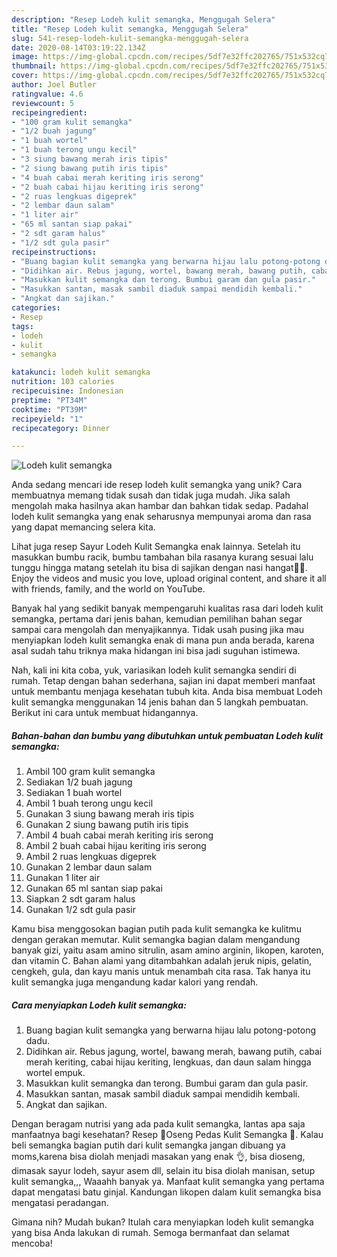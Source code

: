 ```yaml
---
description: "Resep Lodeh kulit semangka, Menggugah Selera"
title: "Resep Lodeh kulit semangka, Menggugah Selera"
slug: 541-resep-lodeh-kulit-semangka-menggugah-selera
date: 2020-08-14T03:19:22.134Z
image: https://img-global.cpcdn.com/recipes/5df7e32ffc202765/751x532cq70/lodeh-kulit-semangka-foto-resep-utama.jpg
thumbnail: https://img-global.cpcdn.com/recipes/5df7e32ffc202765/751x532cq70/lodeh-kulit-semangka-foto-resep-utama.jpg
cover: https://img-global.cpcdn.com/recipes/5df7e32ffc202765/751x532cq70/lodeh-kulit-semangka-foto-resep-utama.jpg
author: Joel Butler
ratingvalue: 4.6
reviewcount: 5
recipeingredient:
- "100 gram kulit semangka"
- "1/2 buah jagung"
- "1 buah wortel"
- "1 buah terong ungu kecil"
- "3 siung bawang merah iris tipis"
- "2 siung bawang putih iris tipis"
- "4 buah cabai merah keriting iris serong"
- "2 buah cabai hijau keriting iris serong"
- "2 ruas lengkuas digeprek"
- "2 lembar daun salam"
- "1 liter air"
- "65 ml santan siap pakai"
- "2 sdt garam halus"
- "1/2 sdt gula pasir"
recipeinstructions:
- "Buang bagian kulit semangka yang berwarna hijau lalu potong-potong dadu."
- "Didihkan air. Rebus jagung, wortel, bawang merah, bawang putih, cabai merah keriting, cabai hijau keriting, lengkuas, dan daun salam hingga wortel empuk."
- "Masukkan kulit semangka dan terong. Bumbui garam dan gula pasir."
- "Masukkan santan, masak sambil diaduk sampai mendidih kembali."
- "Angkat dan sajikan."
categories:
- Resep
tags:
- lodeh
- kulit
- semangka

katakunci: lodeh kulit semangka 
nutrition: 103 calories
recipecuisine: Indonesian
preptime: "PT34M"
cooktime: "PT39M"
recipeyield: "1"
recipecategory: Dinner

---
```



![Lodeh kulit semangka](https://img-global.cpcdn.com/recipes/5df7e32ffc202765/751x532cq70/lodeh-kulit-semangka-foto-resep-utama.jpg)

Anda sedang mencari ide resep lodeh kulit semangka yang unik? Cara membuatnya memang tidak susah dan tidak juga mudah. Jika salah mengolah maka hasilnya akan hambar dan bahkan tidak sedap. Padahal lodeh kulit semangka yang enak seharusnya mempunyai aroma dan rasa yang dapat memancing selera kita.

Lihat juga resep Sayur Lodeh Kulit Semangka enak lainnya. Setelah itu masukkan bumbu racik, bumbu tambahan bila rasanya kurang sesuai lalu tunggu hingga matang setelah itu bisa di sajikan dengan nasi hangat👌🏻. Enjoy the videos and music you love, upload original content, and share it all with friends, family, and the world on YouTube.

Banyak hal yang sedikit banyak mempengaruhi kualitas rasa dari lodeh kulit semangka, pertama dari jenis bahan, kemudian pemilihan bahan segar sampai cara mengolah dan menyajikannya. Tidak usah pusing jika mau menyiapkan lodeh kulit semangka enak di mana pun anda berada, karena asal sudah tahu triknya maka hidangan ini bisa jadi suguhan istimewa.


Nah, kali ini kita coba, yuk, variasikan lodeh kulit semangka sendiri di rumah. Tetap dengan bahan sederhana, sajian ini dapat memberi manfaat untuk membantu menjaga kesehatan tubuh kita. Anda bisa membuat Lodeh kulit semangka menggunakan 14 jenis bahan dan 5 langkah pembuatan. Berikut ini cara untuk membuat hidangannya.

<!--inarticleads1-->

##### Bahan-bahan dan bumbu yang dibutuhkan untuk pembuatan Lodeh kulit semangka:

1. Ambil 100 gram kulit semangka
1. Sediakan 1/2 buah jagung
1. Sediakan 1 buah wortel
1. Ambil 1 buah terong ungu kecil
1. Gunakan 3 siung bawang merah iris tipis
1. Gunakan 2 siung bawang putih iris tipis
1. Ambil 4 buah cabai merah keriting iris serong
1. Ambil 2 buah cabai hijau keriting iris serong
1. Ambil 2 ruas lengkuas digeprek
1. Gunakan 2 lembar daun salam
1. Gunakan 1 liter air
1. Gunakan 65 ml santan siap pakai
1. Siapkan 2 sdt garam halus
1. Gunakan 1/2 sdt gula pasir


Kamu bisa menggosokan bagian putih pada kulit semangka ke kulitmu dengan gerakan memutar. Kulit semangka bagian dalam mengandung banyak gizi, yaitu asam amino sitrulin, asam amino arginin, likopen, karoten, dan vitamin C. Bahan alami yang ditambahkan adalah jeruk nipis, gelatin, cengkeh, gula, dan kayu manis untuk menambah cita rasa. Tak hanya itu kulit semangka juga mengandung kadar kalori yang rendah. 

<!--inarticleads2-->

##### Cara menyiapkan Lodeh kulit semangka:

1. Buang bagian kulit semangka yang berwarna hijau lalu potong-potong dadu.
1. Didihkan air. Rebus jagung, wortel, bawang merah, bawang putih, cabai merah keriting, cabai hijau keriting, lengkuas, dan daun salam hingga wortel empuk.
1. Masukkan kulit semangka dan terong. Bumbui garam dan gula pasir.
1. Masukkan santan, masak sambil diaduk sampai mendidih kembali.
1. Angkat dan sajikan.


Dengan beragam nutrisi yang ada pada kulit semangka, lantas apa saja manfaatnya bagi kesehatan? Resep 🍉Oseng Pedas Kulit Semangka 🍉. Kalau beli semangka bagian putih dari kulit semangka jangan dibuang ya moms,karena bisa diolah menjadi masakan yang enak 👌, bisa dioseng, dimasak sayur lodeh, sayur asem dll, selain itu bisa diolah manisan, setup kulit semangka,,, Waaahh banyak ya. Manfaat kulit semangka yang pertama dapat mengatasi batu ginjal. Kandungan likopen dalam kulit semangka bisa mengatasi peradangan. 

Gimana nih? Mudah bukan? Itulah cara menyiapkan lodeh kulit semangka yang bisa Anda lakukan di rumah. Semoga bermanfaat dan selamat mencoba!
